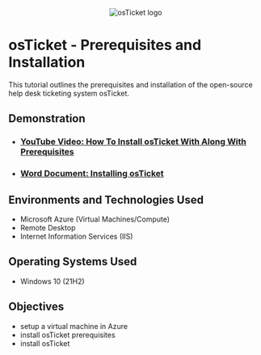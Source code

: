 <p align="center">
<img src="https://i.imgur.com/Clzj7Xs.png" alt="osTicket logo"/>
</p>

<h1>osTicket - Prerequisites and Installation</h1>
This tutorial outlines the prerequisites and installation of the open-source help desk ticketing system osTicket.<br />


<h2>Demonstration</h2>

- ### [YouTube Video: How To Install osTicket With Along With Prerequisites](https://www.youtube.com)
- ### [Word Document: Installing osTicket](https://docs.google.com/document/d/1BnVo0BMnxLJOQRvX4kh9X28-dH0iLAn-TFFxM5CATX4/edit)

<h2>Environments and Technologies Used</h2>

- Microsoft Azure (Virtual Machines/Compute)
- Remote Desktop
- Internet Information Services (IIS)

<h2>Operating Systems Used </h2>

- Windows 10</b> (21H2)

<h2>Objectives</h2>

- setup a virtual machine in Azure
- install osTicket prerequisites
- install osTicket

